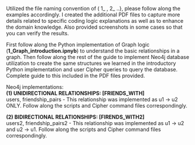 Utilized the file naming convention of ( 1_ , 2_ ..}, please follow along the examples accordingly. I created the additional PDF files to capture more details related to specific coding logic explanations as well as to enhance the domain knowledge. Also provided screenshots in some cases so that you can verify the results.<br>

First follow along the Python implementation of Graph logic (<b>1_Graph_introduction.ipnyb</b>) to understand the basic relationships in a graph. Then follow along the rest of the guide to implement Neo4j database utilization to create the same structures we learned in the introductory Python implementation and user Cipher queries to query the database. Complete guide to this included in the PDF files provided.<br>

Neo4j implementations:<br>
<b>(1) UNIDIRECTIONAL RELATIONSHIPS: [FRIENDS_WITH]</b><br>
    users, friendship_pairs  -  This relationship was implemented as u1 -> u2 ONLY. Follow along the scripts and Cipher command files correspondingly.<br>

<b>(2) BIDIRECTIONAL RELATIONSHIPS: [FIRENDS_WITH2]</b><br>
    users2, friendship_pairs2  - This relationship was implemented as u1 -> u2 and u2 -> u1. Follow along the scripts and Cipher command files correspondingly.<br>
